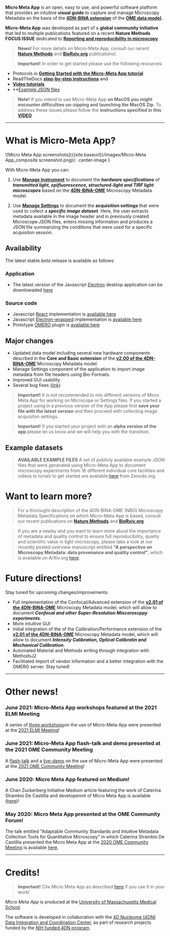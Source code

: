 
<!-- ## Micro Meta App -->

**Micro Meta App** is an open, easy to use, and powerful software platform that provides an intuitive **visual guide** to capture and manage Microscopy Metadata on the basis of the **[4DN-BINA extension](https://github.com/WU-BIMAC/NBOMicroscopyMetadataSpecs/tree/master/Model/stable%20version/v02-01)** of the **[OME data model](https://docs.openmicroscopy.org/ome-model/6.1.1/developers/model-overview.html).**

**Micro-Meta App** was developed as part of a **global community initiative** that led to multiple publications featured on a recent **Nature Methods FOCUS ISSUE** dedicated to **[Reporting and reproducibility in microscopy](https://www.nature.com/collections/djiciihhjh)**. 

> **News!** For more details on Micro-Meta App, consult our recent **[Nature Methods](https://doi.org/10.1038/s41592-021-01315-z)** and **[BioRxiv.org](https://doi.org/10.1101/2021.05.31.446382)** publications!.

> **Important!** In order to get started please use the following resources:
- Protocols.io **[Getting Started with the Micro-Meta App tutorial](https://www.protocols.io/view/getting-started-with-micro-meta-app-tutorial-b8c4rsyw)**
- ReadTheDocs **[step-by-step instructions](https://micrometaapp-docs.readthedocs.io/en/latest/index.html)** and 
- **[Video tutorials](https://youtube.com/playlist?list=PLd2SsBj4SIsh7eE1M7l4v5_EsjUQcsfb0)**
- **[Example JSON files](https://doi.org/10.5281/zenodo.5847477)

> **Note!** If you intend to use Micro-Meta App **on MacOS you might encounter difficulties un-zipping and launching the MacOS Zip**. To address these issues please follow the **instructions specified in this [VIDEO](https://vimeo.com/529609242)**

----
# What is Micro-Meta App?

![Micro Meta App screenshots]({{site.baseurl}}/images/Micro-Meta App_composite screenshot.png){: .center-image }

With Micro-Meta App you can:

1) Use [**Manage Instrument**](https://micrometaapp-docs.readthedocs.io/en/latest/docs/tutorials/ManageInstrument.html) to document the **_hardware specifications_** of **_transmitted light, epifluorescence, structured-light and TIRF light microscopes_** based on the **[4DN-BINA-OME](https://github.com/WU-BIMAC/MicroscopyMetadata4DNGuidelines/tree/master/Model/stable%20version/v02-01)** Microscopy Metadata model.

2) Use [**Manage Settings**](https://micrometaapp-docs.readthedocs.io/en/latest/docs/tutorials/ManageSettings.html) to document the **acquisition settings** that were used to collect a _**specific image dataset**_. Here, the user extracts metadata available in the image header and in previously created Microscope.JSON files, enters missing information and produces a JSON file summarizing the conditions that were used for a specific acquisiton session.

## Availability

The latest stable *beta* release is available as follows:

### Application
* The latest version of the Javascript [Electron](https://www.electronjs.org/) desktop application can be downlowaded [here](https://github.com/WU-BIMAC/MicroMetaApp-Electron/releases/latest) 

### Source code
* Javascript [React](https://reactjs.org/) implementation is [available here](https://github.com/WU-BIMAC/MicroMetaApp-React)
* Javascript [Electron-wrapped](https://www.electronjs.org/) implementation is [available here](https://github.com/WU-BIMAC/MicroMetaApp-Electron)
* Prototype [OMERO](https://www.openmicroscopy.org/omero/scientists/) plugin is [available here](https://github.com/WU-BIMAC/MicroMetaApp-Omero)

## Major changes

<!-- See the [changelog]() for more details. -->

* Updated data model including several new hardware components descrbed in the **Core and Basic extension** of the [**v2.00 of the 4DN-BINA-OME**](https://github.com/WU-BIMAC/NBOMicroscopyMetadataSpecs/tree/master/Model/stable%20version/v02-00) Microscopy Metadata model.
* Manage Settings component of the application to import image metadata from file headers using Bio-Formats.
* Improved GUI usability
* Several bug fixes ([link](https://github.com/WU-BIMAC/MicroMetaApp-React/issues))

> **Important!** It is not recommended to mix different versions of Micro Meta App for working on Microcope or Settings files. 
If you started a project using in a previous version of the App please first **save your file with the latest version** and then proceed with collecting image acquisiton settings. 

> **Important!** If you started your project with an **alpha version of the app** please let us know and we will help you with the transition.

## Example datasets

> **AVAILABLE EXAMPLE FILES** A set of publicly available example JSON files that were generated using Micro-Meta App to document microscopy experiments from 16 different individual core facilities and videos to torials to get started are available:[here](https://doi.org/10.5281/zenodo.5847477) from Zenodo.org. 

# Want to learn more?

> For a thorought description of the 4DN-BINA-OME (NBO) Microscopy Metadata Specifications on which Micro-Meta App is based, consult our recent publications on **[Nature Methods](https://doi.org/10.1038/s41592-021-01327-9)** and **[BioRxiv.org](https://www.biorxiv.org/node/1919775.external-links.html)**.

> If you are a newby and you want to learn more about the importance of metadata and quality control to ensure full reproducibility, quality and scientific value in light microscopy, please take a look at our recently posted overview manuscript entitled **"A perspective on Microscopy Metadata: data provenance and quality control"**, which is available on ArXiv.org [here](https://arxiv.org/abs/1910.11370).

# Future directions!

Stay tuned for upcoming changes/improvements:

* Full implementatino of the Confocal/Advanced extension of the [**v2.01 of the 4DN-BINA-OME**](https://github.com/WU-BIMAC/MicroscopyMetadata4DNGuidelines/tree/master/Model/stable%20version/v02-01) Microscopy Metadata model, which will allow to document **_Confocal and other Super-Resolution Miscoroscppy experiments_**.
* More intuitive GUI
* Initial integration of the of the Calibration/Performance extension of the [**v2.01 of the 4DN-BINA-OME**](https://github.com/WU-BIMAC/MicroscopyMetadata4DNGuidelines/tree/master/Model/stable%20version/v02-01) Microscopy Metadata model, which will allow to document **_Intensity Calibration, Optical Calibratin and Mechanical Calibration_**.
* Automated Material and Methods writing through integration with MethodsJ2
* Facilitated import of vendor information and a better integration with the OMERO server.
Stay tuned!

----
# Other news!

### June 2021: Micro-Meta App workshops featured at the 2021 ELMI Meeting
A series of [three workshops](https://www.elmi2021.org/sponsors/workshop-schedule.html)on the use of Micro-Meta App were presented at the [2021 ELMI Meeting](https://www.elmi2021.org/)!

### June 2021: Micro-Meta App flash-talk and demo presented at the 2021 OME Community Meeting
A [flash-talk](https://www.youtube.com/watch?v=LO2-5U_9s6w&list=PL-oOCWFUMH51ACy8QhTYc4ppaoICJQDU_&index=2) and a [live-demo](https://www.openmicroscopy.org/events/ome-community-meeting-2021/day1/) on the use of Micro-Meta App were presented at the [2021 OME Community Meeting](https://www.openmicroscopy.org/events/ome-community-meeting-2021/)!

### June 2020: Micro Meta App featured on Medium!
A Chan Zuckerberg Initiative Medium article featuring the work of Caterina Strambio De Castillia and developemnt of Micro Meta App is available ([here](https://medium.com/@cziscience/5-imaging-scientists-share-insights-1ece553e9da3))!

### May 2020: Micro Meta App presented at the OME Community Forum!
The talk entitled "Adaptable Community Standards and Intuitive Metadata Collection Tools for Quantitative Microscopy" in which Caterina Strambio De Castillia presented the Micro Meta App at the [2020 OME Community Meeting](https://www.openmicroscopy.org/events/ome-community-meeting-2020/) is available [here](https://www.openmicroscopy.org/events/ome-community-meeting-2020/day2/).

----
# Credits!

>**Important!** Cite Micro Meta App as described [here](https://github.com/WU-BIMAC/MicroMetaApp-Electron/blob/master/CITATION.cff) if you use it in your work!

_Micro Meta App_ is produced at the <a href="https://www.umassmed.edu/pmm/">University of Massachusetts Medical School</a>.

The software is developed in collaboration with the <a href="http://dcic.4dnucleome.org/">4D Nucleome (4DN) Data Integration and Coordination Center</a>, as part of research projects funded by the <a href="https://commonfund.nih.gov/4DNucleome">NIH funded 4DN program</a>.

